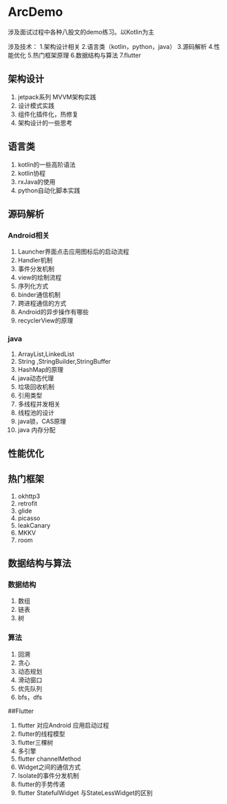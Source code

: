 # ArcDemo
涉及面试过程中各种八股文的demo练习。以Kotlin为主

涉及技术：
1.架构设计相关
2.语言类（kotlin，python，java）
3.源码解析
4.性能优化
5.热门框架原理
6.数据结构与算法
7.flutter

## 架构设计
1. jetpack系列 MVVM架构实践
2. 设计模式实践
3. 组件化插件化，热修复
4. 架构设计的一些思考

## 语言类
1. kotlin的一些高阶语法
2. kotlin协程
3. rxJava的使用
4. python自动化脚本实践

## 源码解析
### Android相关
1. Launcher界面点击应用图标后的启动流程
2. Handler机制
3. 事件分发机制
4. view的绘制流程
5. 序列化方式
6. binder通信机制
7. 跨进程通信的方式
8. Android的异步操作有哪些
9. recyclerView的原理

### java
1. ArrayList,LinkedList
2. String ,StringBuilder,StringBuffer
3. HashMap的原理
4. java动态代理
5. 垃圾回收机制
6. 引用类型
7. 多线程并发相关
8. 线程池的设计
9. java锁，CAS原理
10. java 内存分配

## 性能优化

## 热门框架
1. okhttp3
2. retrofit
3. glide
4. picasso
5. leakCanary
6. MKKV
7. room

## 数据结构与算法
### 数据结构
1. 数组
2. 链表
3. 树
### 算法
1. 回溯
2. 贪心
3. 动态规划
4. 滑动窗口
5. 优先队列
6. bfs，dfs

##Flutter
1. flutter 对应Android 应用启动过程
2. flutter的线程模型
3. flutter三棵树
4. 多引擎
5. flutter channelMethod
6. Widget之间的通信方式
7. Isolate的事件分发机制
8. flutter的手势传递
9. flutter StatefulWidget 与StateLessWidget的区别




